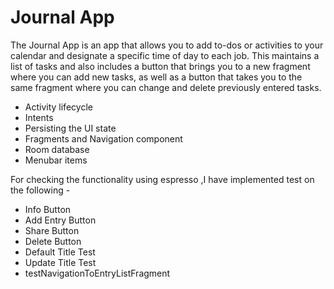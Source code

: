 # **Journal App**

The Journal App is an app that allows you to add to-dos or activities to your calendar and designate a specific time of day to each job. This maintains a list of tasks and also includes a button that brings you to a new fragment where you can add new tasks, as well as a button that takes you to the same fragment where you can change and delete previously entered tasks.

- Activity lifecycle
- Intents
- Persisting the UI state
- Fragments and Navigation component
- Room database
- Menubar items

For checking the functionality using espresso ,I have implemented test on the following  -

- Info Button
- Add Entry Button
- Share Button
- Delete Button
- Default Title Test
- Update Title Test
- testNavigationToEntryListFragment

